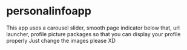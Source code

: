 # personalinfoapp

This app uses a carousel slider, smooth page indicator below that, url launcher, profile picture packages so that you can display your profile properly
Just change the images please XD
